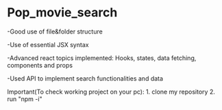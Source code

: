 # Pop_movie_search

-Good use of file&folder structure

-Use of essential JSX syntax

-Advanced react topics implemented: Hooks, states, data fetching, components and props

-Used API to implement search functionalities and data

Important(To check working project on your pc): 
    1. clone my repository
    2. run "npm -i"
